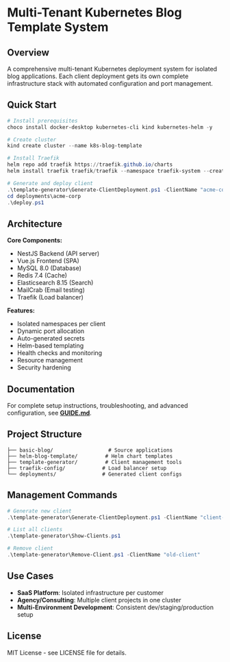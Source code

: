 # Multi-Tenant Kubernetes Blog Template System

## Overview

A comprehensive multi-tenant Kubernetes deployment system for isolated blog applications. Each client deployment gets its own complete infrastructure stack with automated configuration and port management.

## Quick Start

```powershell
# Install prerequisites
choco install docker-desktop kubernetes-cli kind kubernetes-helm -y

# Create cluster
kind create cluster --name k8s-blog-template

# Install Traefik
helm repo add traefik https://traefik.github.io/charts
helm install traefik traefik/traefik --namespace traefik-system --create-namespace --wait

# Generate and deploy client
.\template-generator\Generate-ClientDeployment.ps1 -ClientName "acme-corp" -Environment "production"
cd deployments\acme-corp
.\deploy.ps1
```

## Architecture

**Core Components:**
- NestJS Backend (API server)
- Vue.js Frontend (SPA)
- MySQL 8.0 (Database)
- Redis 7.4 (Cache)
- Elasticsearch 8.15 (Search)
- MailCrab (Email testing)
- Traefik (Load balancer)

**Features:**
- Isolated namespaces per client
- Dynamic port allocation
- Auto-generated secrets
- Helm-based templating
- Health checks and monitoring
- Resource management
- Security hardening

## Documentation

For complete setup instructions, troubleshooting, and advanced configuration, see **[GUIDE.md](GUIDE.md)**.

## Project Structure

```
├── basic-blog/                  # Source applications
├── helm-blog-template/         # Helm chart templates
├── template-generator/         # Client management tools
├── traefik-config/            # Load balancer setup
└── deployments/               # Generated client configs
```

## Management Commands

```powershell
# Generate new client
.\template-generator\Generate-ClientDeployment.ps1 -ClientName "client-name" -Environment "production"

# List all clients
.\template-generator\Show-Clients.ps1

# Remove client
.\template-generator\Remove-Client.ps1 -ClientName "old-client"
```

## Use Cases

- **SaaS Platform**: Isolated infrastructure per customer
- **Agency/Consulting**: Multiple client projects in one cluster
- **Multi-Environment Development**: Consistent dev/staging/production setup

## License

MIT License - see LICENSE file for details.
